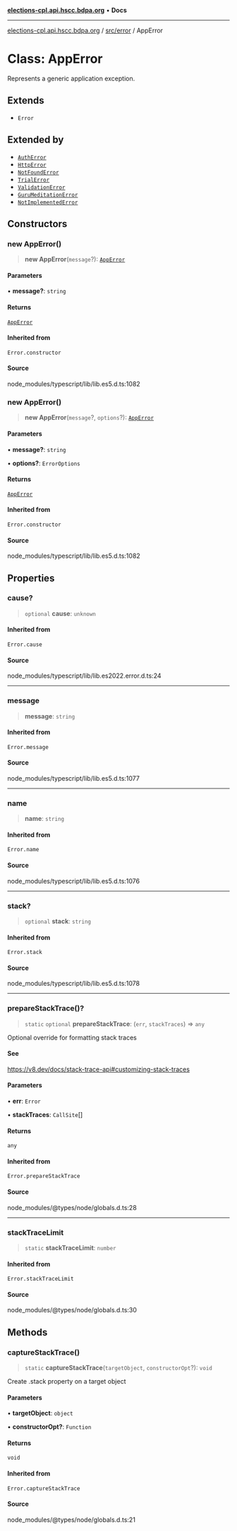 [**elections-cpl.api.hscc.bdpa.org**](../../../README.md) • **Docs**

***

[elections-cpl.api.hscc.bdpa.org](../../../README.md) / [src/error](../README.md) / AppError

# Class: AppError

Represents a generic application exception.

## Extends

- `Error`

## Extended by

- [`AuthError`](AuthError.md)
- [`HttpError`](HttpError.md)
- [`NotFoundError`](NotFoundError.md)
- [`TrialError`](TrialError.md)
- [`ValidationError`](ValidationError.md)
- [`GuruMeditationError`](GuruMeditationError.md)
- [`NotImplementedError`](NotImplementedError.md)

## Constructors

### new AppError()

> **new AppError**(`message`?): [`AppError`](AppError.md)

#### Parameters

• **message?**: `string`

#### Returns

[`AppError`](AppError.md)

#### Inherited from

`Error.constructor`

#### Source

node\_modules/typescript/lib/lib.es5.d.ts:1082

### new AppError()

> **new AppError**(`message`?, `options`?): [`AppError`](AppError.md)

#### Parameters

• **message?**: `string`

• **options?**: `ErrorOptions`

#### Returns

[`AppError`](AppError.md)

#### Inherited from

`Error.constructor`

#### Source

node\_modules/typescript/lib/lib.es5.d.ts:1082

## Properties

### cause?

> `optional` **cause**: `unknown`

#### Inherited from

`Error.cause`

#### Source

node\_modules/typescript/lib/lib.es2022.error.d.ts:24

***

### message

> **message**: `string`

#### Inherited from

`Error.message`

#### Source

node\_modules/typescript/lib/lib.es5.d.ts:1077

***

### name

> **name**: `string`

#### Inherited from

`Error.name`

#### Source

node\_modules/typescript/lib/lib.es5.d.ts:1076

***

### stack?

> `optional` **stack**: `string`

#### Inherited from

`Error.stack`

#### Source

node\_modules/typescript/lib/lib.es5.d.ts:1078

***

### prepareStackTrace()?

> `static` `optional` **prepareStackTrace**: (`err`, `stackTraces`) => `any`

Optional override for formatting stack traces

#### See

https://v8.dev/docs/stack-trace-api#customizing-stack-traces

#### Parameters

• **err**: `Error`

• **stackTraces**: `CallSite`[]

#### Returns

`any`

#### Inherited from

`Error.prepareStackTrace`

#### Source

node\_modules/@types/node/globals.d.ts:28

***

### stackTraceLimit

> `static` **stackTraceLimit**: `number`

#### Inherited from

`Error.stackTraceLimit`

#### Source

node\_modules/@types/node/globals.d.ts:30

## Methods

### captureStackTrace()

> `static` **captureStackTrace**(`targetObject`, `constructorOpt`?): `void`

Create .stack property on a target object

#### Parameters

• **targetObject**: `object`

• **constructorOpt?**: `Function`

#### Returns

`void`

#### Inherited from

`Error.captureStackTrace`

#### Source

node\_modules/@types/node/globals.d.ts:21
